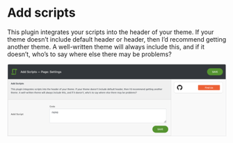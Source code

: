 # Add scripts

<p>This plugin integrates your scripts into the header of your theme. If your theme doesn’t include default header or header, then I’d recommend getting another theme. A well-written theme will always include this, and if it doesn’t, who’s to say where else there may be problems?</p>

![alt text](https://github.com/Wordpress-Plugins-World/kirilkirkov-add-scripts/blob/master/Includes/Assets/admin-preview.png?raw=true)
